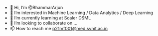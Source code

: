 - 👋 Hi, I’m @BhammarArjun
- 👀 I’m interested in Machine Learning / Data Analytics / Deep Learning  
- 🌱 I’m currently learning at Scaler DSML 
- 💞️ I’m looking to collaborate on ...
- 📫 How to reach me p21mf001@med.svnit.ac.in

<!---
BhammarArjun/BhammarArjun is a ✨ special ✨ repository because its `README.md` (this file) appears on your GitHub profile.
You can click the Preview link to take a look at your changes.
--->
